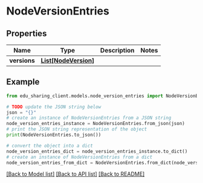 # NodeVersionEntries


## Properties

Name | Type | Description | Notes
------------ | ------------- | ------------- | -------------
**versions** | [**List[NodeVersion]**](NodeVersion.md) |  | 

## Example

```python
from edu_sharing_client.models.node_version_entries import NodeVersionEntries

# TODO update the JSON string below
json = "{}"
# create an instance of NodeVersionEntries from a JSON string
node_version_entries_instance = NodeVersionEntries.from_json(json)
# print the JSON string representation of the object
print(NodeVersionEntries.to_json())

# convert the object into a dict
node_version_entries_dict = node_version_entries_instance.to_dict()
# create an instance of NodeVersionEntries from a dict
node_version_entries_from_dict = NodeVersionEntries.from_dict(node_version_entries_dict)
```
[[Back to Model list]](../README.md#documentation-for-models) [[Back to API list]](../README.md#documentation-for-api-endpoints) [[Back to README]](../README.md)


